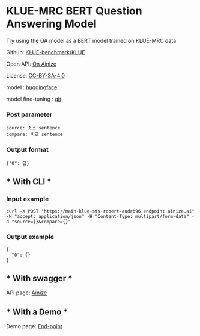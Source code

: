 # KLUE-MRC BERT Question Answering Model

Try using the QA model as a BERT model trained on KLUE-MRC data

Github: [KLUE-benchmark/KLUE](https://github.com/KLUE-benchmark/KLUE)

Open API: [On Ainize](https://ainize.ai/audrb96/KLUE-STS-BERT?branch=main)

License: [CC-BY-SA-4.0](https://github.com/KLUE-benchmark/KLUE/blob/main/License.md)

model : [huggingface](https://huggingface.co/ParkMyungkyu/KLUE-STS-roberta-base)

model fine-tuning : [git](https://github.com/audrb96/KLUE-STS-roberta-base)

### Post parameter

    source: 소스 sentence
    compare: 비교 sentence


### Output format

    {"0": 답}


## * With CLI *

### Input example


    curl -X POST "https://main-klue-sts-robert-audrb96.endpoint.ainize.ai" -H "accept: application/json" -H "Content-Type: multipart/form-data" -d "source={}&compare={}"
    

### Output example


    {
      "0": {}
    }


## * With swagger *

API page: [Ainize](https://ainize.ai/audrb96/KLUE-STS-BERT?branch=master)

## * With a Demo *

Demo page: [End-point](https://main-klue-sts-robert-audrb96.endpoint.ainize.ai/)

